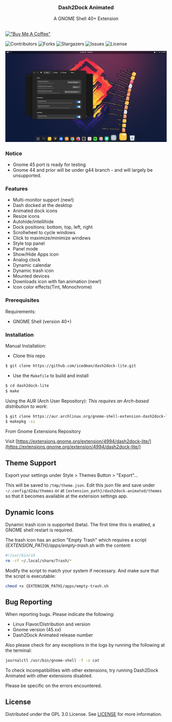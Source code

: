 <br/>
<p align="center">
  <h3 align="center">Dash2Dock Animated</h3>

  <p align="center">
    A GNOME Shell 40+ Extension
    <br/>
    <br/>
  </p>
</p>

[!["Buy Me A Coffee"](https://www.buymeacoffee.com/assets/img/custom_images/orange_img.png)](https://www.buymeacoffee.com/icedman)

![Contributors](https://img.shields.io/github/contributors/icedman/dash2dock-lite?color=dark-green) ![Forks](https://img.shields.io/github/forks/icedman/dash2dock-lite?style=social) ![Stargazers](https://img.shields.io/github/stars/icedman/dash2dock-lite?style=social) ![Issues](https://img.shields.io/github/issues/icedman/dash2dock-lite) ![License](https://img.shields.io/github/license/icedman/dash2dock-lite) 

![Screen Shot](https://raw.githubusercontent.com/icedman/dash2dock-lite/main/screenshots/Screenshot%20from%202024-03-19%2015-31-27.png)

### Notice

* Gnome 45 port is ready for testing
* Gnome 44 and prior will be under g44 branch - and will largely be unsupported.

### Features

* Multi-monitor support (new!)
* Dash docked at the desktop
* Animated dock icons
* Resize icons
* Autohide/intellihide
* Dock positions: bottom, top, left, right
* Scrollwheel to cycle windows
* Click to maximize/minimize windows
* Style top panel
* Panel mode
* Show/Hide Apps icon
* Analog clock
* Dynamic calendar
* Dynamic trash icon
* Mounted devices
* Downloads icon with fan animation (new!)
* Icon color effects(Tint, Monochrome)

### Prerequisites

Requirements:

* GNOME Shell (version 40+)

### Installation

Manual Installation: 
- Clone this repo
```bash
$ git clone https://github.com/icedman/dash2dock-lite.git
```
- Use the `Makefile` to build and install
```bash 
$ cd dash2dock-lite
$ make
```

Using the AUR (Arch User Repository):
*This requires an Arch-based distribution to work:*
```bash
$ git clone https://aur.archlinux.org/gnome-shell-extension-dash2dock-lite.git
$ makepkg -si
```

From Gnome Extensions Repository

Visit [https://extensions.gnome.org/extension/4994/dash2dock-lite/](https://extensions.gnome.org/extension/4994/dash2dock-lite/)

## Theme Support

Export your settings under Style > Themes Button > "Export"...

This will be saved to ```/tmp/theme.json```. Edit this json file and save under ```~/.config/d2da/themes``` or at ```{extension_path}/dash2dock-animated/themes``` so that it becomes available at the extension settings app.

## Dynamic Icons

Dynamic trash icon is supported (beta). The first time this is enabled, a GNOME shell restart is required.

The trash icon has an action "Empty Trash" which requires a script *{EXTENSION_PATH}/apps/empty-trash.sh* with the content:

```sh
#!/usr/bin/sh
rm -rf ~/.local/share/Trash/*
```

Modify the script to match your system if necessary. And make sure that the script is executable:

```sh
chmod +x {EXTENSION_PATH}/apps/empty-trash.sh
```

## Bug Reporting

When reporting bugs. Please indicate the following:

* Linux Flavor/Distribution and version
* Gnome version (45.xx)
* Dash2Dock Animated release number

Also please check for any exceptions in the logs by running the following at the terminal:

```sh
journalctl /usr/bin/gnome-shell -f -o cat
```

To check incompatibilities with other extensions, try running Dash2Dock Animated with other extensions disabled.

Please be specific on the errors encountered.

## License

Distributed under the GPL 3.0 License. See [LICENSE](https://github.com/icedman/dash2dock-lite/blob/main/LICENSE.md) for more information.
